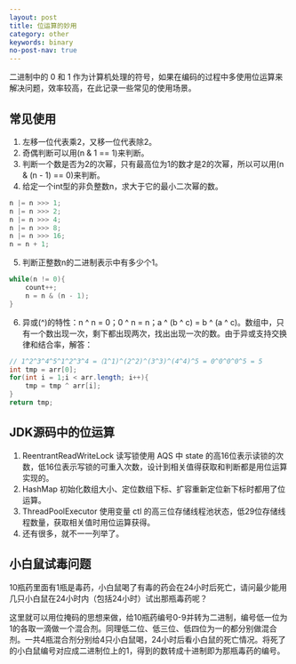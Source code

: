 ```yaml
---
layout: post
title: 位运算的妙用
category: other
keywords: binary
no-post-nav: true
---
```


二进制中的 0 和 1 作为计算机处理的符号，如果在编码的过程中多使用位运算来解决问题，效率较高，在此记录一些常见的使用场景。

## 常见使用
1. 左移一位代表乘2，又移一位代表除2。
2. 奇偶判断可以用(n & 1 == 1)来判断。
3. 判断一个数是否为2的次幂，只有最高位为1的数才是2的次幂，所以可以用(n & (n - 1) == 0)来判断。
4. 给定一个int型的非负整数n，求大于它的最小二次幂的数。

```java
n |= n >>> 1;
n |= n >>> 2;
n |= n >>> 4;
n |= n >>> 8;
n |= n >>> 16;
n = n + 1;
```

5. 判断正整数n的二进制表示中有多少个1。

```java
while(n != 0){
    count++;
    n = n & (n - 1);
}
```

6. 异或(^)的特性：n ^ n = 0；0 ^ n = n；a ^ (b ^ c) = b ^ (a ^ c)。数组中，只有一个数出现一次，剩下都出现两次，找出出现一次的数。由于异或支持交换律和结合率，解答：

```java
// 1^2^3^4^5^1^2^3^4 =（1^1)^(2^2)^(3^3)^(4^4)^5 = 0^0^0^0^5 = 5
int tmp = arr[0];
for(int i = 1;i < arr.length; i++){
    tmp = tmp ^ arr[i];
}
return tmp;
```

## JDK源码中的位运算
1. ReentrantReadWriteLock 读写锁使用 AQS 中 state 的高16位表示读锁的次数，低16位表示写锁的可重入次数，设计到相关值得获取和判断都是用位运算实现的。
2. HashMap 初始化数组大小、定位数组下标、扩容重新定位新下标时都用了位运算。
3. ThreadPoolExecutor 使用变量 ctl 的高三位存储线程池状态，低29位存储线程数量，获取相关值时用位运算获得。
4. 还有很多，就不一一列举了。

## 小白鼠试毒问题
10瓶药里面有1瓶是毒药，小白鼠喝了有毒的药会在24小时后死亡，请问最少能用几只小白鼠在24小时内（包括24小时）试出那瓶毒药呢？

这里就可以用位掩码的思想来做，给10瓶药编号0-9并转为二进制，编号低一位为1的各取一滴做一个混合剂。同理低二位、低三位、低四位为一的都分别做混合剂。一共4瓶混合剂分别给4只小白鼠喝，24小时后看小白鼠的死亡情况。将死了的小白鼠编号对应成二进制位上的1，得到的数转成十进制即为那瓶毒药的编号。